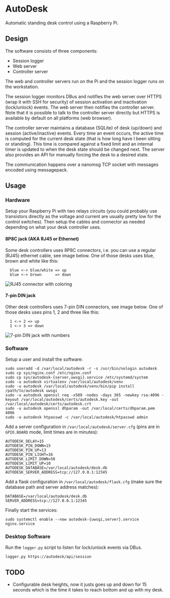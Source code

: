 # AutoDesk

Automatic standing desk control using a Raspberry Pi.

## Design

The software consists of three components:

  * Session logger
  * Web server
  * Controller server

The web and controller servers run on the Pi and the session logger runs on the
workstation.

The session logger monitors DBus and notifies the web server over HTTPS (wrap
it with SSH for security) of session activation and inactivation (lock/unlock)
events. The web server then notifies the controller server. Note that it is
possible to talk to the controller server directly but HTTPS is available by
default on all platforms (web browser).

The controller server maintains a database (SQLite) of desk (up/down) and
session (active/inactive) events. Every time an event occurs, the active time
is computed for the current desk state (that is how long have I been sitting or
standing). This time is compared against a fixed limit and an internal timer is
updated to when the desk state should be changed next. The server also provides
an API for manually forcing the desk to a desired state.

The communication happens over a nanomsg TCP socket with messages encoded using
messagepack.

## Usage

### Hardware

Setup your Raspberry Pi with two relays circuits (you could probably use
transistors directly as the voltage and current are usually pretty low for the
control switches). Then setup the cables and connector as needed depending on
what your desk controller uses.

#### 8P8C jack (AKA RJ45 or Ethernet)

Some desk controllers uses 8P8C connectors, i.e. you can use a regular (RJ45)
ethernet cable, see image below. One of those desks uses blue, brown and white
like this:

```
  blue <-> blue/white => up
  blue <-> brown      => down
```

![RJ45 connector with coloring](docs/8p8c.png)

#### 7-pin DIN jack

Other desk controllers uses 7-pin DIN connectors, see image below. One of those
desks uses pins 1, 2 and three like this:

```
  1 <-> 2 => up
  1 <-> 3 => down
```

![7-pin DIN jack with numbers](docs/7-pin-din.png)

### Software

Setup a user and install the software:

    sudo useradd -d /var/local/autodesk -r -s /usr/bin/nologin autodesk
    sudo cp sys/nginx.conf /etc/nginx.conf
    sudo cp sys/autodesk-{server,uwsgi}.service /etc/systemd/system
    sudo -u autodesk virtualenv /var/local/autodesk/venv
    sudo -u autodesk /var/local/autodesk/venv/bin/pip install /path/to/autodesk uwsgi
    sudo -u autodesk openssl req -x509 -nodes -days 365 -newkey rsa:4096 -keyout /var/local/autodesk/certs/autodesk.key -out /var/local/autodesk/certs/autodesk.crt
    sudo -u autodesk openssl dhparam -out /var/local/certs/dhparam.pem 4096
    sudo -u autodesk htpasswd -c /var/local/autodesk/htpasswd admin

Add a server configuration in `/var/local/autodesk/server.cfg` (pins are in
`GPIO.BOARD` mode, limit times are in minutes):

    AUTODESK_DELAY=15
    AUTODESK_PIN_DOWN=15
    AUTODESK_PIN_UP=13
    AUTODESK_PIN_LIGHT=16
    AUTODESK_LIMIT_DOWN=50
    AUTODESK_LIMIT_UP=10
    AUTODESK_DATABASE=/var/local/autodesk/desk.db
    AUTODESK_SERVER_ADDRESS=tcp://127.0.0.1:12345

Add a flask configuration in `/var/local/autodesk/flask.cfg` (make sure the
database path and server address matches):

    DATABASE=/var/local/autodesk/desk.db
    SERVER_ADDRESS=tcp://127.0.0.1:12345

Finally start the services:

    sudo systemctl enable --now autodesk-{uwsgi,server}.service nginx.service

### Desktop Software

Run the `logger.py` script to listen for lock/unlock events via DBus.

    logger.py https://autodesk/api/session

## TODO

* Configurable desk heights, now it justs goes up and down for 15 seconds which
  is the time it takes to reach bottom and up with my desk.
